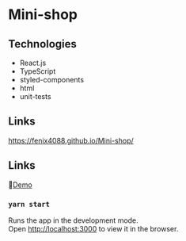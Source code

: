 
# Mini-shop

## Technologies
- React.js
- TypeScript
- styled-components
- html
- unit-tests

## Links
https://fenix4088.github.io/Mini-shop/

## Links
:dvd:[Demo](https://fenix4088.github.io/Mini-shop/)  



### `yarn start`

Runs the app in the development mode.\
Open [http://localhost:3000](http://localhost:3000) to view it in the browser.
